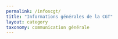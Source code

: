 ```yaml
---
permalink: /infoscgt/
title: "Informations générales de la CGT"
layout: category
taxonomy: communication générale
---
```




